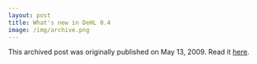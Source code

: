 ```yaml
---
layout: post
title: What's new in DeHL 0.4
image: /img/archive.png
---
```

This archived post was originally published on May 13, 2009. Read it [here](/alex.ciobanu.org/index0eba.html).
